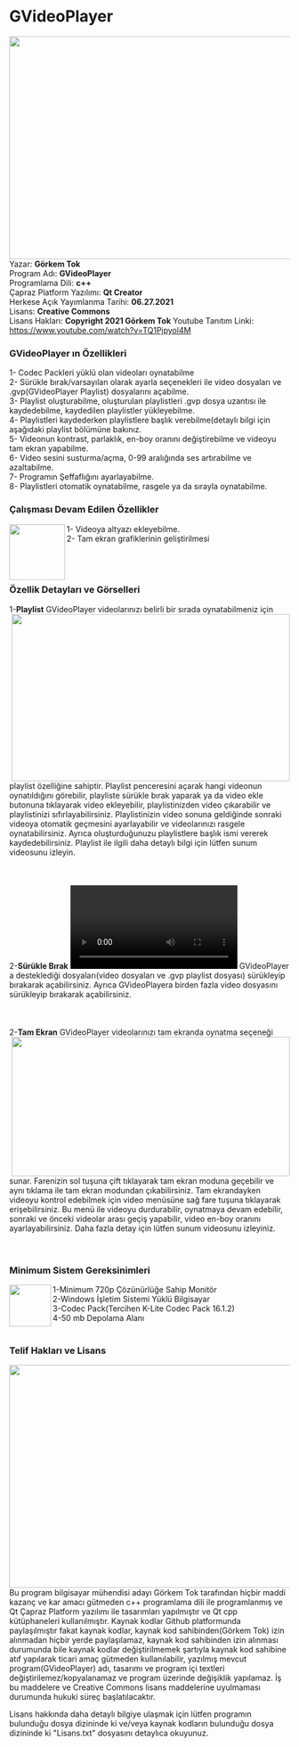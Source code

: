 # GVideoPlayer 

<img src = "https://user-images.githubusercontent.com/79594881/120121440-25f0b600-c1ac-11eb-8d3f-db24497b1ce8.png" width = "600px" height = "400px" align = "right"> </img>

Yazar: <b>Görkem Tok </b><br>
Program Adı: <b>GVideoPlayer</b> <br>
Programlama Dili: <b>c++</b> <br>
Çapraz Platform Yazılımı: <b>Qt Creator</b> <br>
Herkese Açık Yayımlanma Tarihi: <b>06.27.2021</b> <br>
Lisans: <b>Creative Commons</b> <br>
Lisans Hakları: <b>Copyright 2021 Görkem Tok</b>
Youtube Tanıtım Linki: https://www.youtube.com/watch?v=TQ1Pjpyol4M

<h3>GVideoPlayer ın Özellikleri</h3>
1- Codec Packleri yüklü olan videoları oynatabilme <br>
2- Sürükle bırak/varsayılan olarak ayarla seçenekleri ile video dosyaları ve .gvp(GVideoPlayer Playlist) dosyalarını açabilme. <br>
3- Playlist oluşturabilme, oluşturulan playlistleri .gvp dosya uzantısı ile kaydedebilme, kaydedilen playlistler yükleyebilme. <br>
4- Playlistleri kaydederken playlistlere başlık verebilme(detaylı bilgi için aşağıdaki playlist bölümüne bakınız. <br>
5- Videonun kontrast, parlaklık, en-boy oranını değiştirebilme ve videoyu tam ekran yapabilme. <br>
6- Video sesini susturma/açma, 0-99 aralığında ses artırabilme ve azaltabilme. <br>
7- Programın Şeffaflığını ayarlayabilme. <br>
8- Playlistleri otomatik oynatabilme, rasgele ya da sırayla oynatabilme.
<h3>Çalışması Devam Edilen Özellikler</h3>
<img src = "https://user-images.githubusercontent.com/79594881/120317182-feeacf00-c2e6-11eb-9ce7-319d7c69c591.jpg" width = "100px" height = "100px" align = "left"> </img>
1- Videoya altyazı ekleyebilme. <br>
2- Tam ekran grafiklerinin geliştirilmesi <br>
<br>
<br>
<br>
<h3>Özellik Detayları ve Görselleri</h3>
1-<b>Playlist</b>
<img src = "https://user-images.githubusercontent.com/79594881/120124086-20e73300-c1bb-11eb-929c-2e939a158dc0.png" width = "500px" height = "300px" align = "right"> </img>
GVideoPlayer videolarınızı belirli bir sırada oynatabilmeniz için playlist özelliğine sahiptir. Playlist penceresini açarak hangi videonun oynatıldığını görebilir, playliste sürükle bırak yaparak ya da video ekle butonuna tıklayarak video ekleyebilir, playlistinizden video çıkarabilir ve playlistinizi sıfırlayabilirsiniz. Playlistinizin video sonuna geldiğinde sonraki videoya otomatik geçmesini ayarlayabilir ve videolarınızı rasgele oynatabilirsiniz. Ayrıca oluşturduğunuzu playlistlere başlık ismi vererek kaydedebilirsiniz. Playlist ile ilgili daha detaylı bilgi için lütfen sunum videosunu izleyin.
<br>
<br>
<br>
<br>
2-<b>Sürükle Bırak</b>
<video controls width = "300" src= "https://user-images.githubusercontent.com/79594881/123530420-a00c5000-d702-11eb-80a1-23cb91509dd4.mp4"> </video>
GVideoPlayer a desteklediği dosyaları(video dosyaları ve .gvp playlist dosyası) sürükleyip bırakarak açabilirsiniz. Ayrıca GVideoPlayera birden fazla video dosyasını sürükleyip bırakarak açabilirsiniz.
<br>
<br>
<br>
<br>
2-<b>Tam Ekran</b>
<img src = "https://user-images.githubusercontent.com/79594881/120301229-4ff1c780-c2d5-11eb-88d9-7002a6e15f89.png" width = "500px" height = "250px" align = "right"> </img>
GVideoPlayer videolarınızı tam ekranda oynatma seçeneği sunar. Farenizin sol tuşuna çift tıklayarak tam ekran moduna geçebilir ve aynı tıklama ile tam ekran modundan çıkabilirsiniz. Tam ekrandayken videoyu kontrol edebilmek için video menüsüne sağ fare tuşuna tıklayarak erişebilirsiniz. Bu menü ile videoyu durdurabilir, oynatmaya devam edebilir, sonraki ve önceki videolar arası geçiş yapabilir, video en-boy oranını ayarlayabilirsiniz. Daha fazla detay için lütfen sunum videosunu izleyiniz.
<br>
<br>
<br>
<h3>Minimum Sistem Gereksinimleri</h3>
<img src = "https://user-images.githubusercontent.com/79594881/120302906-01452d00-c2d7-11eb-9dd1-bbb7cf9d5d66.png" width = "75px" height = "75px" align = "left"> </img>
1-Minimum 720p Çözünürlüğe Sahip Monitör <br>
2-Windows İşletim Sistemi Yüklü Bilgisayar <br>
3-Codec Pack(Tercihen K-Lite Codec Pack 16.1.2) <br>
4-50 mb Depolama Alanı <br>
<br>
<h3>Telif Hakları ve Lisans</h3>
<img src = "https://user-images.githubusercontent.com/79594881/120124592-c26f8400-c1bd-11eb-96f0-631d2b7d0e30.png" width = "600px" height = "400px" align = "right"> </img>
Bu program bilgisayar mühendisi adayı Görkem Tok tarafından hiçbir maddi kazanç ve kar amacı gütmeden c++ programlama dili ile programlanmış ve Qt Çapraz Platform yazılımı ile tasarımları yapılmıştır ve Qt cpp kütüphaneleri kullanılmıştır. 
Kaynak kodlar Github platformunda paylaşılmıştır fakat kaynak kodlar, kaynak kod sahibinden(Görkem Tok) izin alınmadan hiçbir yerde paylaşılamaz,  kaynak kod sahibinden izin alınması durumunda bile kaynak kodlar değiştirilmemek şartıyla kaynak kod sahibine atıf yapılarak ticari amaç gütmeden kullanılabilir, yazılmış mevcut program(GVideoPlayer) adı, tasarımı ve program içi textleri değiştirilemez/kopyalanamaz ve program üzerinde değişiklik yapılamaz. İş bu maddelere ve Creative Commons lisans maddelerine uyulmaması durumunda hukuki süreç başlatılacaktır.

Lisans hakkında daha detaylı bilgiye ulaşmak için lütfen programın bulunduğu dosya dizininde ki ve/veya kaynak kodların bulunduğu dosya dizininde ki "Lisans.txt" dosyasını detaylıca okuyunuz.
